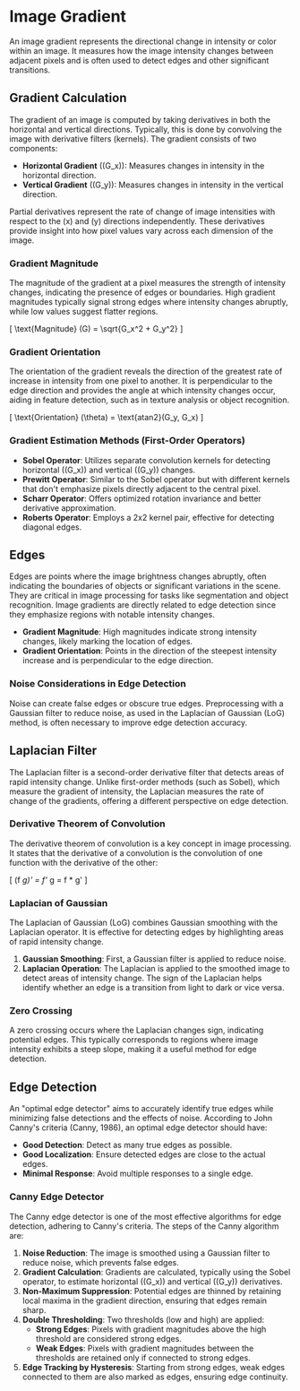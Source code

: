 # Image Gradient

An image gradient represents the directional change in intensity or color within an image. It measures how the image intensity changes between adjacent pixels and is often used to detect edges and other significant transitions.

## Gradient Calculation

The gradient of an image is computed by taking derivatives in both the horizontal and vertical directions. Typically, this is done by convolving the image with derivative filters (kernels). The gradient consists of two components:

- **Horizontal Gradient** (\(G_x\)): Measures changes in intensity in the horizontal direction.
- **Vertical Gradient** (\(G_y\)): Measures changes in intensity in the vertical direction.

Partial derivatives represent the rate of change of image intensities with respect to the \(x\) and \(y\) directions independently. These derivatives provide insight into how pixel values vary across each dimension of the image.

### Gradient Magnitude

The magnitude of the gradient at a pixel measures the strength of intensity changes, indicating the presence of edges or boundaries. High gradient magnitudes typically signal strong edges where intensity changes abruptly, while low values suggest flatter regions.

\[
\text{Magnitude} (G) = \sqrt{G_x^2 + G_y^2}
\]

### Gradient Orientation

The orientation of the gradient reveals the direction of the greatest rate of increase in intensity from one pixel to another. It is perpendicular to the edge direction and provides the angle at which intensity changes occur, aiding in feature detection, such as in texture analysis or object recognition.

\[
\text{Orientation} (\theta) = \text{atan2}(G_y, G_x)
\]

### Gradient Estimation Methods (First-Order Operators)

- **Sobel Operator**: Utilizes separate convolution kernels for detecting horizontal (\(G_x\)) and vertical (\(G_y\)) changes.
- **Prewitt Operator**: Similar to the Sobel operator but with different kernels that don't emphasize pixels directly adjacent to the central pixel.
- **Scharr Operator**: Offers optimized rotation invariance and better derivative approximation.
- **Roberts Operator**: Employs a 2x2 kernel pair, effective for detecting diagonal edges.

## Edges

Edges are points where the image brightness changes abruptly, often indicating the boundaries of objects or significant variations in the scene. They are critical in image processing for tasks like segmentation and object recognition. Image gradients are directly related to edge detection since they emphasize regions with notable intensity changes.

- **Gradient Magnitude**: High magnitudes indicate strong intensity changes, likely marking the location of edges.
- **Gradient Orientation**: Points in the direction of the steepest intensity increase and is perpendicular to the edge direction.

### Noise Considerations in Edge Detection

Noise can create false edges or obscure true edges. Preprocessing with a Gaussian filter to reduce noise, as used in the Laplacian of Gaussian (LoG) method, is often necessary to improve edge detection accuracy.

## Laplacian Filter

The Laplacian filter is a second-order derivative filter that detects areas of rapid intensity change. Unlike first-order methods (such as Sobel), which measure the gradient of intensity, the Laplacian measures the rate of change of the gradients, offering a different perspective on edge detection.

### Derivative Theorem of Convolution

The derivative theorem of convolution is a key concept in image processing. It states that the derivative of a convolution is the convolution of one function with the derivative of the other:

\[
(f *g)' = f'* g = f * g'
\]

### Laplacian of Gaussian

The Laplacian of Gaussian (LoG) combines Gaussian smoothing with the Laplacian operator. It is effective for detecting edges by highlighting areas of rapid intensity change.

1. **Gaussian Smoothing**: First, a Gaussian filter is applied to reduce noise.
2. **Laplacian Operation**: The Laplacian is applied to the smoothed image to detect areas of intensity change. The sign of the Laplacian helps identify whether an edge is a transition from light to dark or vice versa.

### Zero Crossing

A zero crossing occurs where the Laplacian changes sign, indicating potential edges. This typically corresponds to regions where image intensity exhibits a steep slope, making it a useful method for edge detection.

## Edge Detection

An "optimal edge detector" aims to accurately identify true edges while minimizing false detections and the effects of noise. According to John Canny's criteria (Canny, 1986), an optimal edge detector should have:

- **Good Detection**: Detect as many true edges as possible.
- **Good Localization**: Ensure detected edges are close to the actual edges.
- **Minimal Response**: Avoid multiple responses to a single edge.

### Canny Edge Detector

The Canny edge detector is one of the most effective algorithms for edge detection, adhering to Canny's criteria. The steps of the Canny algorithm are:

1. **Noise Reduction**: The image is smoothed using a Gaussian filter to reduce noise, which prevents false edges.
2. **Gradient Calculation**: Gradients are calculated, typically using the Sobel operator, to estimate horizontal (\(G_x\)) and vertical (\(G_y\)) derivatives.
3. **Non-Maximum Suppression**: Potential edges are thinned by retaining local maxima in the gradient direction, ensuring that edges remain sharp.
4. **Double Thresholding**: Two thresholds (low and high) are applied:
   - **Strong Edges**: Pixels with gradient magnitudes above the high threshold are considered strong edges.
   - **Weak Edges**: Pixels with gradient magnitudes between the thresholds are retained only if connected to strong edges.
5. **Edge Tracking by Hysteresis**: Starting from strong edges, weak edges connected to them are also marked as edges, ensuring edge continuity.
